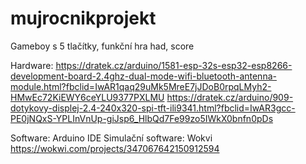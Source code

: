 # mujrocnikprojekt

Gameboy s 5 tlačítky, funkční hra had, score


Hardware:
https://dratek.cz/arduino/1581-esp-32s-esp32-esp8266-development-board-2.4ghz-dual-mode-wifi-bluetooth-antenna-module.html?fbclid=IwAR1qaq29uMk5MreE7jJDoB0rpqLMyh2-HMwEc72KiEWY6ceYLU9377PXLMU
https://dratek.cz/arduino/909-dotykovy-displej-2.4-240x320-spi-tft-ili9341.html?fbclid=IwAR3gcc-PE0jNQxS-YPLInVnUp-giJsp6_HlbQd7Fe99zo5IWkX0bnfn0pDs

Software:
Arduino IDE
Simulační software:
Wokvi
https://wokwi.com/projects/347067642150912594
